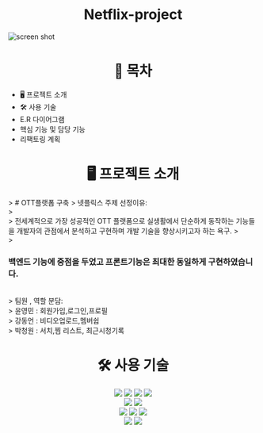 <div align=center><h1> Netflix-project</h1></div>
<img alt="screen shot" src="https://github.com/0minyun/netflix_project/assets/125351133/86942fdb-f4b4-44ac-9a16-1c4f2e8be841">

<div align=center><h1> 📁 목차</h1></div>
<ul>
  <li> 🖥️ 프로젝트 소개</li>
  <li> 🛠️ 사용 기술</li>
  <li>E.R 다이어그램</li>
  <li>핵심 기능 및 담당 기능</li>
  <li>리팩토링 계획</li>
</ul>


<div align=center><h1> 🖥️ 프로젝트 소개</h1></div>
> #  OTT플랫폼 구축
> 넷플릭스 주제 선정이유:</br>
> </br>
> 전세계적으로 가장 성공적인 OTT 플랫폼으로 실생활에서 단순하게 동작하는 기능들을 개발자의 관점에서 분석하고 구현하며 개발 기술을 향상시키고자 하는 욕구.
> </br>
> <h3>  백엔드 기능에 중점을 두었고 프론트기능은 최대한 동일하게 구현하였습니다.</h3> </br>
> 팀원 , 역할 분담: </br>
> 윤영민 : 회원가입,로그인,프로필 </br>
> 강동언 : 비디오업로드,멤버쉽</br>
> 박청원 : 서치,찜 리스트, 최근시청기록</br>
<div align=center><h1> 🛠️ 사용 기술</h1></div>
<div align=center> 
  <img src="https://img.shields.io/badge/html5-E34F26?style=for-the-badge&logo=html5&logoColor=white"> 
  <img src="https://img.shields.io/badge/css-1572B6?style=for-the-badge&logo=css3&logoColor=white"> 
  <img src="https://img.shields.io/badge/javascript-F7DF1E?style=for-the-badge&logo=javascript&logoColor=black"> 
  <img src="https://img.shields.io/badge/jquery-0769AD?style=for-the-badge&logo=jquery&logoColor=white">
  <br>
  <img src="https://img.shields.io/badge/fontawesome-339AF0?style=for-the-badge&logo=fontawesome&logoColor=white">
    <img src="https://img.shields.io/badge/bootstrap-7952B3?style=for-the-badge&logo=bootstrap&logoColor=white">
  <br>
  <img src="https://img.shields.io/badge/spring-6DB33F?style=for-the-badge&logo=SPRINGBOOT&logoColor=white"> 
<img src="https://img.shields.io/badge/java-007396?style=for-the-badge&logo=java&logoColor=white"> 
   <img src="https://img.shields.io/badge/apache tomcat-F8DC75?style=for-the-badge&logo=apachetomcat&logoColor=white">
  <br>
  <img src="https://img.shields.io/badge/mysql-4479A1?style=for-the-badge&logo=mysql&logoColor=white"> 
  <img src="https://img.shields.io/badge/github-181717?style=for-the-badge&logo=github&logoColor=white">


 
  </div>
